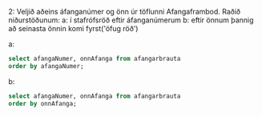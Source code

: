 2:
Veljið aðeins áfanganúmer og önn úr töflunni Afangaframbod. Raðið niðurstöðunum:
a: í stafrófsröð eftir áfanganúmerum
b: eftir önnum þannig að seinasta önnin komi fyrst('öfug röð')

a:
```sql
select afangaNumer, onnAfanga from afangarbrauta
order by afangaNumer;
```
b: 
```sql
select afangaNumer, onnAfanga from afangarbrauta
order by onnAfanga;
```
